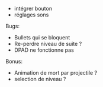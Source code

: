 - intégrer bouton
- réglages sons

Bugs:
- Bullets qui se bloquent
- Re-perdre niveau de suite ?
- DPAD ne fonctionne pas


Bonus:
- Animation de mort par projectile ?
- selection de niveau ?
